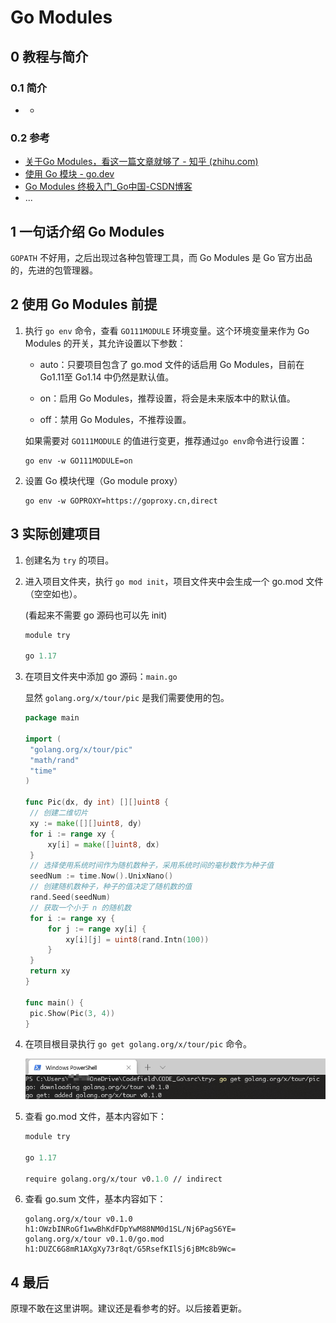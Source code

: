 # Go Modules

## 0 教程与简介

### 0.1 简介

- -

### 0.2 参考

- [关于Go Modules，看这一篇文章就够了 - 知乎 (zhihu.com)](https://zhuanlan.zhihu.com/p/105556877)
- [使用 Go 模块 - go.dev](https://go.dev/blog/using-go-modules)
- [Go Modules 终极入门_Go中国-CSDN博客](https://blog.csdn.net/RA681t58CJxsgCkJ31/article/details/104568182/)
- ...

## 1 一句话介绍 Go Modules

`GOPATH` 不好用，之后出现过各种包管理工具，而 Go Modules 是 Go 官方出品的，先进的包管理器。

## 2 使用 Go Modules 前提

1. 执行 `go env` 命令，查看 `GO111MODULE` 环境变量。这个环境变量来作为 Go Modules 的开关，其允许设置以下参数：

   - auto：只要项目包含了 go.mod 文件的话启用 Go Modules，目前在Go1.11至 Go1.14 中仍然是默认值。

   - on：启用 Go Modules，推荐设置，将会是未来版本中的默认值。

   - off：禁用 Go Modules，不推荐设置。

   如果需要对 `GO111MODULE` 的值进行变更，推荐通过`go env`命令进行设置：

   ```shell
   go env -w GO111MODULE=on
   ```

2. 设置 Go 模块代理（Go module proxy）

   ```shell
   go env -w GOPROXY=https://goproxy.cn,direct
   ```

## 3 实际创建项目

1. 创建名为 `try` 的项目。

2. 进入项目文件夹，执行 `go mod init`，项目文件夹中会生成一个 go.mod 文件（空空如也）。

   (看起来不需要 go 源码也可以先 init)

   ```.mod
   module try
   
   go 1.17
   ```

3. 在项目文件夹中添加 go 源码：`main.go`

   显然 `golang.org/x/tour/pic` 是我们需要使用的包。

   ```go
   package main
   
   import (
   	"golang.org/x/tour/pic"
   	"math/rand"
   	"time"
   )
   
   func Pic(dx, dy int) [][]uint8 {
   	// 创建二维切片
   	xy := make([][]uint8, dy)
   	for i := range xy {
   		xy[i] = make([]uint8, dx)
   	}
   	// 选择使用系统时间作为随机数种子，采用系统时间的毫秒数作为种子值
   	seedNum := time.Now().UnixNano()
   	// 创建随机数种子，种子的值决定了随机数的值
   	rand.Seed(seedNum)
   	// 获取一个小于 n 的随机数
   	for i := range xy {
   		for j := range xy[i] {
   			xy[i][j] = uint8(rand.Intn(100))
   		}
   	}
   	return xy
   }
   
   func main() {
   	pic.Show(Pic(3, 4))
   }
   ```

4. 在项目根目录执行 `go get golang.org/x/tour/pic` 命令。

   ![go_modules_go_get][go_modules_go_get]

5. 查看 go.mod 文件，基本内容如下：

   ```.mod
   module try
   
   go 1.17
   
   require golang.org/x/tour v0.1.0 // indirect
   ```
   
6. 查看 go.sum 文件，基本内容如下：
   
   ```.sum
   golang.org/x/tour v0.1.0 h1:OWzbINRoGf1wwBhKdFDpYwM88NM0d1SL/Nj6PagS6YE=
   golang.org/x/tour v0.1.0/go.mod h1:DUZC6G8mR1AXgXy73r8qt/G5RsefKIlSj6jBMc8b9Wc=
   ```

## 4 最后

原理不敢在这里讲啊。建议还是看参考的好。以后接着更新。

<!-- 图片 -->

[go_modules_go_get]:../_images/go_modules_go_get.png
